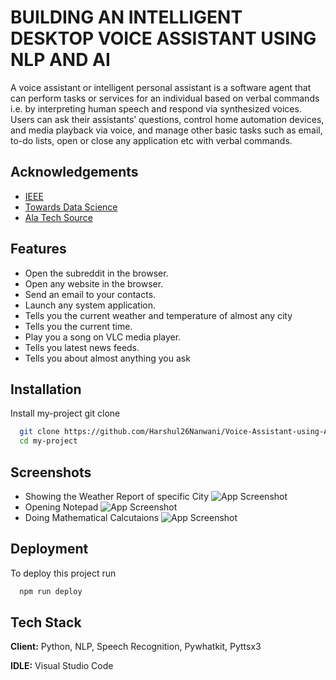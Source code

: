 
# BUILDING AN INTELLIGENT DESKTOP VOICE ASSISTANT USING NLP AND AI



A voice assistant or intelligent personal assistant is a software agent that can perform tasks or services for an individual based on verbal commands i.e. by interpreting human speech and respond via synthesized voices. Users can ask their assistants’ questions, control home automation devices, and media playback via voice, and manage other basic tasks such as email, to-do lists, open or close any application etc with verbal commands.

## Acknowledgements

 - [IEEE](https://ieeexplore.ieee.org/document/9051160)
 - [Towards Data Science](https://towardsdatascience.com/understanding-nlp-how-ai-understands-our-languages-77601002cffc)
 - [Ala Tech Source](https://journals.ala.org/index.php/ltr/article/view/7361/10126)


  
## Features

- Open the subreddit in the browser.
- Open any website in the browser.
- Send an email to your contacts.
- Launch any system application.
- Tells you the current weather and temperature of almost any city
- Tells you the current time.
- Play you a song on VLC media player.
- Tells you latest news feeds.
- Tells you about almost anything you ask

  
## Installation

Install my-project git clone

```bash
  git clone https://github.com/Harshul26Nanwani/Voice-Assistant-using-AI.git
  cd my-project
```
    
## Screenshots

- Showing the Weather Report of specific City
![App Screenshot](https://user-images.githubusercontent.com/52618459/126265894-56aa1402-70b5-4bd5-ad4d-e958624ac6e2.png)
- Opening Notepad
![App Screenshot](https://user-images.githubusercontent.com/52618459/126266153-09a65e02-d7dd-4a7c-acca-2dd856878355.png)
- Doing Mathematical Calcutaions
![App Screenshot](https://user-images.githubusercontent.com/52618459/126266208-484036d2-462e-4249-a45d-29f71a1c7940.png)


  
## Deployment

To deploy this project run

```bash
  npm run deploy
```

  
## Tech Stack

**Client:** Python, NLP,  Speech Recognition, Pywhatkit, Pyttsx3

**IDLE:** Visual Studio Code

  




  
